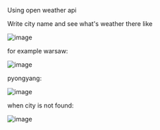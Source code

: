 Using open weather api 

Write city name and see what's weather there like

![image](https://github.com/CornyGrzesiek/WeatherApp/assets/128638079/0a2bcc3a-8fcc-480e-893d-d1081da03594)


for example warsaw:

![image](https://github.com/CornyGrzesiek/WeatherApp/assets/128638079/762bfd58-1325-476c-9ee8-c1e36266dceb)

pyongyang:

![image](https://github.com/CornyGrzesiek/WeatherApp/assets/128638079/fade6ba2-a953-430e-93c6-5403168f0963)

when city is not found:

![image](https://github.com/CornyGrzesiek/WeatherApp/assets/128638079/74cfc27d-3a43-47d1-9594-9a68fe491aa8)
